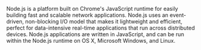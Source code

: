 ﻿Node.js is a platform built on Chrome's JavaScript runtime for easily building fast and scalable network applications. Node.js uses an event-driven, non-blocking I/O model that makes it lightweight and efficient, perfect for data-intensive real-time applications that run across distributed devices.
Node.js applications are written in JavaScript, and can be run within the Node.js runtime on OS X, Microsoft Windows, and Linux.
